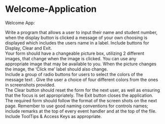 # Welcome-Application

Welcome App: 
 
Write a program that allows a user to input their name and student number, when the display button is clicked a message of your own choosing is displayed which includes the users name in a label. Include buttons for Display, Clear and Exit.  
Your form should have a changeable picture box, utilizing 2 different images, that change when the image is clicked. You can use any appropriate image that may be available to you. When the picture changes the image, the ‘Click me’ label should also change.  
Include a group of radio buttons for users to select the colors of the message text . Give the user a choice of four different colors from the ones in screenshots provided.  
The Clear button should reset the form for the next user, as well as ensuring that the focus is set appropriately.  The Exit button closes the application.  
The required form should follow the format of the screen shots on the next page. Remember to use good naming conventions for controls names; include remarks at the top of every event handler and at the top of the file. Include ToolTips & Access Keys as appropriate.  

